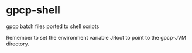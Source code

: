 # gpcp-shell
gpcp batch files ported to shell scripts

Remember to set the environment variable JRoot to point to the gpcp-JVM directory.
